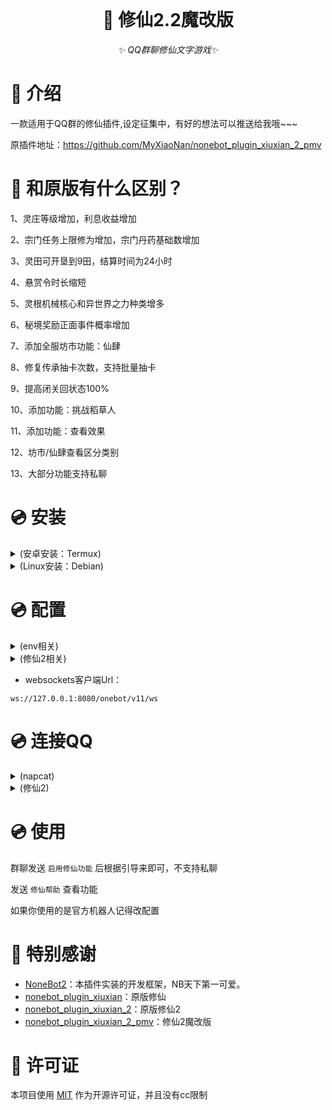 <div align="center">
  <br>
</div>

<div align="center">

# 🎉 修仙2.2魔改版

_✨ QQ群聊修仙文字游戏✨_

<p align="center">
</p>
</div>

# 📖 介绍

一款适用于QQ群的修仙插件,设定征集中，有好的想法可以推送给我哦~~~

原插件地址：https://github.com/MyXiaoNan/nonebot_plugin_xiuxian_2_pmv

# 🎉 和原版有什么区别？

1、灵庄等级增加，利息收益增加

2、宗门任务上限修为增加，宗门丹药基础数增加

3、灵田可开垦到9田，结算时间为24小时

4、悬赏令时长缩短

5、灵根机械核心和异世界之力种类增多

6、秘境奖励正面事件概率增加

7、添加全服坊市功能：仙肆

8、修复传承抽卡次数，支持批量抽卡

9、提高闭关回状态100%

10、添加功能：挑战稻草人

11、添加功能：查看效果

12、坊市/仙肆查看区分类别

13、大部分功能支持私聊

# 💿 安装

<details>
<summary>(安卓安装：Termux)</summary>

安装Termux
- [ZeroTermux](https://github.com/hanxinhao000/ZeroTermux/releases)
- [Termux](https://github.com/termux/termux-app/releases)

安装napcat
```
curl -o napcat.termux.sh https://nclatest.znin.net/NapNeko/NapCat-Installer/main/script/install.termux.sh && bash napcat.termux.sh
```
进入容器
```
proot-distro login napcat
```
剩下看Linux安装，不需要安装napcat

> 下次启动要先进入容器: proot-distro login napcat

查看修仙2 [B站安装教程](https://m.bilibili.com/video/BV1ZuesekEYy)

 </details>

<details>
<summary>(Linux安装：Debian)</summary>

安装Python
```
apt update && apt upgrade -y && \
apt install screen curl wget git python3 python3-pip python3-venv -y
```
安装napcat
```
curl -o napcat.sh https://nclatest.znin.net/NapNeko/NapCat-Installer/main/script/install.sh && sudo bash napcat.sh
```
安装nb-cli
```
cd ~
python3 -m venv myenv
source ~/myenv/bin/activate
pip install nb-cli
```
克隆项目
```
git clone --depth=1 -b main https://github.com/liyw0205/nonebot_plugin_xiuxian_2_pmv.git
```
nb安装插件
```
cd ~
source ~/myenv/bin/activate #进入虚拟环境
nb #打开nb命令行
```
- 选择 Create a NoneBot project.（创建项目）
- 选择 simple
- 输入项目名 xiu2
选择适配器
```
OneBot V11 (OneBot V11 协议)
```
选择驱动器
```
FastAPI (FastAPI 驱动器)
HTTPX (HTTPX 驱动器)
websockets (websockets 驱动器)
AIOHTTP (AIOHTTP 驱动器)
```
- 选择 In a "src" folder（在src文件夹里）
确定安装虚拟环境和依赖
```
Create virtual environment? (Y/n) y
Install dependencies now? (Y/n) y
```
选择 echo（默认安装插件）


- 下载字体和卡图包
```
curl -L -o ~/xiuxian.zip https://github.com/liyw0205/nonebot_plugin_xiuxian_2_pmv_file/releases/download/v0/xiuxian.zip
```
- 解压字体和卡图包
```
unzip ~/xiuxian.zip -d /root/xiu2/data/xiuxian
```
- 移动项目
```
mv ~/nonebot_plugin_xiuxian_2_pmv/nonebot_plugin_xiuxian_2 ~/xiu2/src/plugins
mv  ~/nonebot_plugin_xiuxian_2_pmv/data ~/xiu2
mv  ~/nonebot_plugin_xiuxian_2_pmv/requirements.txt ~/xiu2
```
安装修仙2依赖
```
cd ~/xiu2
source ~/xiu2/.venv/bin/activate
pip install -r requirements.txt
```
修改nb配置
```
echo 'LOG_LEVEL=INFO # 日志等级INFO就行

SUPERUSERS = [""] # 野生bot填自己QQ号(不是机器人的QQ)，官方bot下的用户id自行获取，填的不对的话会出现指令无响应的情况

COMMAND_START = [""] # 指令前缀，默认空
NICKNAME = [""] # 机器人昵称

DEBUG = False
HOST = 127.0.0.1
PORT = 8080 # 反代的8080端口，有需要自己改' > ~/xiu2/.env.dev
```
启动修仙2
```
source ~/myenv/bin/activate
cd ~/xiu2
nb run --reload
```

查看修仙2 [B站安装教程](https://m.bilibili.com/video/BV1ZuesekEYy)

 </details>
 
# 💿 配置

<details>
<summary>(env相关)</summary>

- 在.env.dev文件中设置超管与机器人昵称

```
LOG_LEVEL=INFO # 日志等级INFO就行

SUPERUSERS = [""] # 野生bot填自己QQ号(不是机器人的QQ)，官方bot下的用户id自行获取，填的不对的话会出现指令无响应的情况

COMMAND_START = [""] # 指令前缀，默认空
NICKNAME = [""] # 机器人昵称

DEBUG = False
HOST = 127.0.0.1
PORT = 8080 # 反代的8080端口，有需要自己改
```

- env文件配置

```
ENVIRONMENT=dev
DRIVER=~fastapi+~websockets+~httpx # 这里用的是反代+http正向调试
```

 </details>
 
<details>
<summary>(修仙2相关)</summary>

- 在xiuxian_config.py中配置好各种选项,官方bot仅试过使用 [Gensokyo](https://github.com/Hoshinonyaruko/Gensokyo) 正常运行，野生机器人推荐使用[NapCat](https://github.com/NapNeko/NapCatQQ)，[LLOneBot](https://github.com/LLOneBot/LLOneBot) ,[Lagrange](https://github.com/LagrangeDev/Lagrange.Core) 等

```
一般来说，只需要关注下面几项：
self.merge_forward_send = False # 消息转发类型,True是合并转发，False是长图发送，建议长图  
self.img_compression_limit = 80 # 图片压缩率，0为不压缩，最高100
self.img_type = "webp" # 图片类型，webp或者jpeg，如果机器人的图片消息不显示请使用jpeg
self.img_send_type = "io" # 图片发送类型,默认io,官方bot建议base64
self.put_bot = []  # 接收消息qq,主qq,框架将只处理此qq的消息，不配置将默认设置第一个链接的qq为主qq
self.main_bo = []  # 负责发送消息的qq,调用lay_out.py 下range_bot函数的情况下需要填写
self.shield_group = []  # 屏蔽的群聊
self.layout_bot_dict = {{}}  # QQ所负责的群聊{{群 :bot}}   其中 bot类型 []或str
示例：
{
    "群123群号" : "对应发送消息的qq号"
    "群456群号" ： ["对应发送消息的qq号1","对应发送消息的qq号2"]
}
当后面qq号为一个字符串时为一对一，为列表时为多对一
```

```py
self.put_bot = [] 
self.main_bo = []
self.shield_group = []
self.layout_bot_dict = {{}}
```
参数：

- `self.put_bot：`
- 默认为空
- 接收消息QQ，主QQ，插件将只处理此QQ的消息，不配置将默认设置第一个链接的QQ为主QQ

- `self.main_bo：`
- 默认为空
- 负责发送消息的QQ，调用 lay_out.py 下 range_bot函数 的情况下需要填写

- `self.shield_group：`
- 默认为空
- 参数：群号
- 屏蔽的群聊

- `self.layout_bot_dict：`
- 默认为空
- 参数：{群 :bot}。其中 bot 类型为列表或字符串
- QQ所负责的群聊
- 例子：

```py
    self.layout_bot_dict = {{
        "111": "xxx",               # 由QQ号为xxx的机器人单独负责111群聊
        "222": ["yyy", "zzz"]       # 由QQ号为yyy和zzz的机器人同时负责222群聊
    }}

```

 </details>
 
- websockets客户端Url：
```
ws://127.0.0.1:8080/onebot/v11/ws
```

# 💿 连接QQ

<details>
<summary>(napcat)</summary>

后台启动QQ
```
screen -dmS napcat bash -c 'xvfb-run -a qq --no-sandbox'
```
进入QQ
```
screen -r napcat
```
退出screen
```
ctrl + a + d
```
关闭QQ
```
screen -S napcat -X quit
```
- napcat WEBUI
```
http://IP:6099
```
- 默认token:
```
napcat
```
进入WEBUI，登录QQ

网络配置 > 新建 > websockets客户端

打开【启用】名称随意

- 默认修仙url
```
ws://127.0.0.1:8080/onebot/v11/ws
```
- 保存

 </details>

<details>
<summary>(修仙2)</summary>

- Termux 进入容器
```
proot-distro login napcat
```
启动修仙2
```
screen -dmS xiu2 bash -c 'source ~/myenv/bin/activate && cd ~/xiu2 && nb run'
```
进入修仙2
```
screen -r xiu2
```
退出screen
```
ctrl + a + d
```
关闭修仙2
```
screen -S xiu2 -X quit
```

 </details>
 
# 💿 使用

群聊发送 `启用修仙功能` 后根据引导来即可，不支持私聊

发送 `修仙帮助` 查看功能

如果你使用的是官方机器人记得改配置

# 🎉 特别感谢

- [NoneBot2](https://github.com/nonebot/nonebot2)：本插件实装的开发框架，NB天下第一可爱。
- [nonebot_plugin_xiuxian](https://github.com/s52047qwas/nonebot_plugin_xiuxian)：原版修仙
- [nonebot_plugin_xiuxian_2](https://github.com/QingMuCat/nonebot_plugin_xiuxian_2)：原版修仙2
- [nonebot_plugin_xiuxian_2_pmv](https://github.com/MyXiaoNan/nonebot_plugin_xiuxian_2_pmv)：修仙2魔改版

# 🎉 许可证

本项目使用 [MIT](https://choosealicense.com/licenses/mit/) 作为开源许可证，并且没有cc限制

